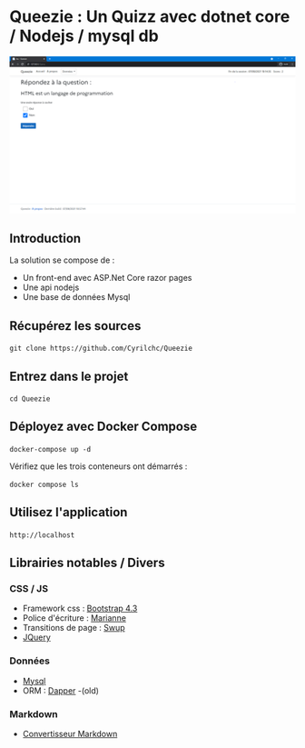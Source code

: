 # Queezie : Un Quizz avec dotnet core / Nodejs / mysql db
![Quiz](app.PNG)
## Introduction
La solution se compose de :
- Un front-end avec ASP.Net Core razor pages
- Une api nodejs
- Une base de données Mysql

## Récupérez les sources

`git clone https://github.com/Cyrilchc/Queezie`

## Entrez dans le projet

`cd Queezie`

## Déployez avec Docker Compose
`docker-compose up -d`

Vérifiez que les trois conteneurs ont démarrés :

`docker compose ls`
 
## Utilisez l'application
`http://localhost`

## Librairies notables / Divers

### CSS / JS
 - Framework css : [Bootstrap 4.3](https://getbootstrap.com/docs/4.3/getting-started/introduction/)
 - Police d'écriture : [Marianne](https://www.gouvernement.fr/charte/charte-graphique-les-fondamentaux/la-typographie)
 - Transitions de page : [Swup](https://swup.js.org/)
 - [JQuery](https://jquery.com/)

### Données 
- [Mysql](https://hub.docker.com/_/mysql/)
- ORM : [Dapper](https://github.com/DapperLib/Dapper) -(old)

### Markdown
- [Convertisseur Markdown](https://github.com/RickStrahl/Westwind.AspNetCore.Markdown)

